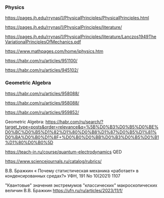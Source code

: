 ### Physics

https://pages.jh.edu/rrynasi1/PhysicalPrinciples/PhysicalPrinciples.html

https://pages.jh.edu/rrynasi1/PhysicalPrinciples/literature/

https://pages.jh.edu/rrynasi1/PhysicalPrinciples/literature/Lanczos1949TheVariationalPrinciplesOfMechanics.pdf

https://www.mathpages.com/home/iphysics.htm

https://habr.com/ru/articles/951100/

https://habr.com/ru/articles/945102/

### Geometric Algebra
https://habr.com/ru/articles/958088/ 

 https://habr.com/ru/articles/958088/  

https://habr.com/ru/articles/959852/  

 Geometric Algebra: 
https://habr.com/ru/search/?target_type=posts&order=relevance&q=%5B%D0%B3%D0%B5%D0%BE%D0%BC%D0%B5%D1%82%D1%80%D0%B8%D1%87%D0%B5%D1%81%D0%BA%D0%B0%D1%8F+%D0%B0%D0%BB%D0%B3%D0%B5%D0%B1%D1%80%D0%B0%5D

https://teach-in.ru/course/quantum-electrodynamics  QED



https://www.sciencejournals.ru/catalog/rubrics/

В.В. Бражкин « Почему статистическая механика «работает» в конденсированных средах?» УФН, 191 No 10(2021) 1107

"Квантовые" значения экстремумов "классических" макроскопических величин В.В. Бражкин
https://ufn.ru/ru/articles/2023/11/f/
